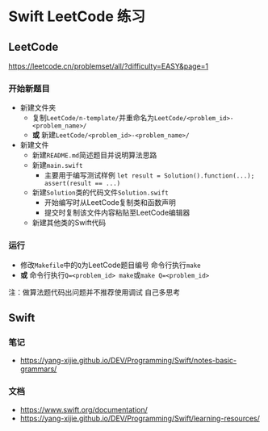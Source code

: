 # Swift LeetCode 练习

## LeetCode

<https://leetcode.cn/problemset/all/?difficulty=EASY&page=1>

### 开始新题目

- 新建文件夹
    - 复制`LeetCode/n-template/`并重命名为`LeetCode/<problem_id>-<problem_name>/`
    - **或** 新建`LeetCode/<problem_id>-<problem_name>/`
- 新建文件
    - 新建`README.md`简述题目并说明算法思路
    - 新建`main.swift`
        - 主要用于编写测试样例 `let result = Solution().function(...); assert(result == ...)`
    - 新建`Solution`类的代码文件`Solution.swift`
        - 开始编写时从LeetCode复制类和函数声明
        - 提交时复制该文件内容粘贴至LeetCode编辑器
    - 新建其他类的Swift代码

### 运行

- 修改`Makefile`中的`Q`为LeetCode题目编号 命令行执行`make`
- **或** 命令行执行`Q=<problem_id> make`或`make Q=<problem_id>`

注：做算法题代码出问题并不推荐使用调试 自己多思考

## Swift

### 笔记

- <https://yang-xijie.github.io/DEV/Programming/Swift/notes-basic-grammars/>

### 文档

- <https://www.swift.org/documentation/>
- <https://yang-xijie.github.io/DEV/Programming/Swift/learning-resources/>
